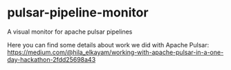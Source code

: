 # pulsar-pipeline-monitor
A visual monitor for apache pulsar pipelines

Here you can find some details about work we did with Apache Pulsar:
https://medium.com/@hila_elkayam/working-with-apache-pulsar-in-a-one-day-hackathon-2fdd25698a43
